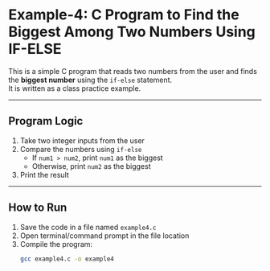 # Example-4: C Program to Find the Biggest Among Two Numbers Using IF-ELSE

This is a simple C program that reads two numbers from the user and finds the **biggest number** using the `if-else` statement.  
It is written as a class practice example.

---

## Program Logic
1. Take two integer inputs from the user  
2. Compare the numbers using `if-else`  
   - If `num1 > num2`, print `num1` as the biggest  
   - Otherwise, print `num2` as the biggest  
3. Print the result  

---

## How to Run
1. Save the code in a file named `example4.c`  
2. Open terminal/command prompt in the file location  
3. Compile the program:
   ```bash
   gcc example4.c -o example4
